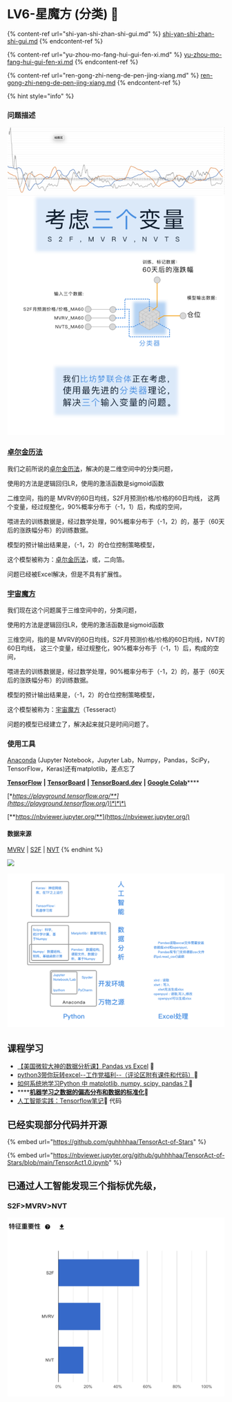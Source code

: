 # LV6-星魔方 (分类) 🎲

{% content-ref url="shi-yan-shi-zhan-shi-gui.md" %}
[shi-yan-shi-zhan-shi-gui.md](shi-yan-shi-zhan-shi-gui.md)
{% endcontent-ref %}

{% content-ref url="yu-zhou-mo-fang-hui-gui-fen-xi.md" %}
[yu-zhou-mo-fang-hui-gui-fen-xi.md](yu-zhou-mo-fang-hui-gui-fen-xi.md)
{% endcontent-ref %}

{% content-ref url="ren-gong-zhi-neng-de-pen-jing-xiang.md" %}
[ren-gong-zhi-neng-de-pen-jing-xiang.md](ren-gong-zhi-neng-de-pen-jing-xiang.md)
{% endcontent-ref %}

{% hint style="info" %}
### 问题描述

<img src="../../../.gitbook/assets/A4 (1).png" alt="" data-size="original">

### [卓尔金历法](https://www.bfm-unity.com/qian-xian/management-cockpit-operation/zi-chan-pei-zhi/ling-hang-duo-lei-da)

我们之前所说的[卓尔金历法](https://www.bfm-unity.com/qian-xian/management-cockpit-operation/zi-chan-pei-zhi/ling-hang-duo-lei-da)，解决的是二维空间中的分类问题，

使用的方法是逻辑回归LR，使用的激活函数是sigmoid函数

二维空间，指的是 MVRV的60日均线，S2F月预测价格/价格的60日均线， 这两个变量，经过规整化，90%概率分布于（-1，1）后，构成的空间，

喂进去的训练数据是，经过数学处理，90%概率分布于（-1，2）的，基于（60天后的涨跌幅分布）的训练数据。

模型的预计输出结果是，（-1，2）的仓位控制策略模型，

这个模型被称为：[卓尔金历法](https://www.bfm-unity.com/qian-xian/management-cockpit-operation/zi-chan-pei-zhi/ling-hang-duo-lei-da)，或，二向箔。

问题已经被Excel解决，但是不具有扩展性。

### [宇宙魔方](https://www.bfm-unity.com/qian-xian/yu-zhou-mo-fang-hui-gui-fen-xi)

我们现在这个问题属于三维空间中的，分类问题，

使用的方法是逻辑回归LR，使用的激活函数是sigmoid函数

三维空间，指的是 MVRV的60日均线，S2F月预测价格/价格的60日均线，NVT的60日均线， 这三个变量，经过规整化，90%概率分布于（-1，1）后，构成的空间，

喂进去的训练数据是，经过数学处理，90%概率分布于（-1，2）的，基于（60天后的涨跌幅分布）的训练数据。

模型的预计输出结果是，（-1，2）的仓位控制策略模型，

这个模型被称为：[宇宙魔方](https://www.bfm-unity.com/qian-xian/yu-zhou-mo-fang-hui-gui-fen-xi)（Tesseract）

问题的模型已经建立了，解决起来就只是时间问题了。

### 使用工具

[Anaconda](https://www.anaconda.com/) (Jupyter Notebook，Jupyter Lab，Numpy，Pandas，SciPy，TensorFlow，Keras)还有matplotlib，差点忘了

[**TensorFlow**](https://www.tensorflow.org/) **|** [**TensorBoard**](https://www.tensorflow.org/tensorboard?hl=zh-cn) **|** [**TensorBoard.dev**](https://tensorboard.dev/) **|** [**Google Colab**](https://colab.research.google.com/notebooks/intro.ipynb)\*\*\*\*

[**https://playground.tensorflow.org/**](https://playground.tensorflow.org/)\*\*\*\*

[**https://nbviewer.jupyter.org/**](https://nbviewer.jupyter.org/)

#### 数据来源

[MVRV](https://www.qkl123.com/data/mvrv/btc) | [S2F](https://www.qkl123.com/data/s2f/btc) | [NVT](https://www.qkl123.com/data/nvt/btc)
{% endhint %}

![](../../../.gitbook/assets/A4\_3.png)

![](../../../.gitbook/assets/A3.png)

## 课程学习

* [【美国微软大神的数据分析课】Pandas vs Excel](https://www.bilibili.com/video/BV1rt411y7PY) 🚩
* [python3带你玩转excel--工作党福利--（评论区附有课件和代码）](https://www.bilibili.com/video/BV1W7411G7wP)🚩
* [如何系统地学习Python 中 matplotlib, numpy, scipy, pandas？](https://www.zhihu.com/question/37180159/answer/304720890)🚩
* \*\*\*\*[**机器学习之数据的偏态分布和数据的标准化**](https://blog.csdn.net/m0\_37870649/article/details/80638179)**🚩**
* [人工智能实践：Tensorflow笔记](https://www.icourse163.org/course/PKU-1002536002?tid=1452937471)🚩 代码

## 已经实现部分代码并开源

{% embed url="https://github.com/guhhhhaa/TensorAct-of-Stars" %}

{% embed url="https://nbviewer.jupyter.org/github/guhhhhaa/TensorAct-of-Stars/blob/main/TensorAct1.0.ipynb" %}

## 已通过人工智能发现三个指标优先级，

### S2F>MVRV>NVT

![](<../../../.gitbook/assets/屏幕快照 2021-08-23 下午6.37.08.png>)
